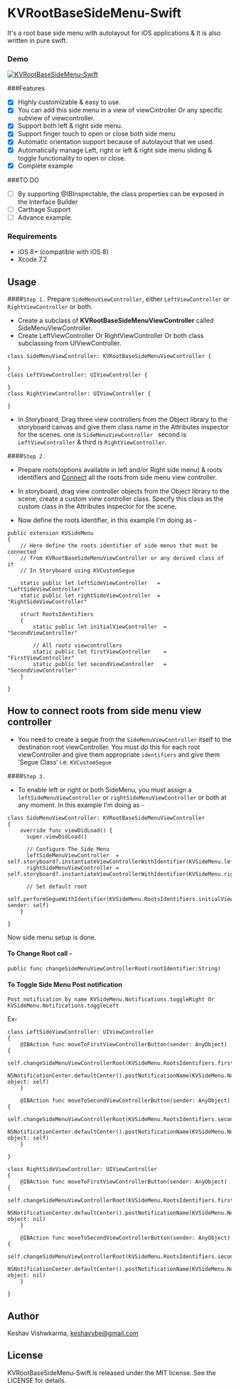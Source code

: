 # KVRootBaseSideMenu-Swift

It's a root base side menu with autolayout for iOS applications & It is also written in pure swift.
### Demo
[![KVRootBaseSideMenu-Swift](http://img.youtube.com/vi/104QJ6Nn77A/0.jpg)](http://www.youtube.com/watch?v=104QJ6Nn77A)

###Features
- [x] Highly customizable & easy to use.
- [x] You can add this side menu in a view of viewCintroller Or any specific subview of viewcontroller.
- [x] Support both left & right side menu.
- [x] Support finger touch to open or close both side menu
- [x] Automatic orientation support because of autolayout that we used.
- [x] Automatically manage Left, right or left & right side menu sliding & toggle functionality to open or close.
- [x] Complete example

###TO DO
- [ ] By supporting @IBInspectable, the class properties can be exposed in the Interface Builder
- [ ] Carthage Support
- [ ] Advance example.

### Requirements
* iOS 8+ (compatible with iOS 8)
* Xcode 7.2

<a name="usage"> Usage </a>
--------------
####`Step 1.`
Prepare `SideMenuViewController`,  either `LeftViewController` or `RightViewController` or both.
- Create a subclass of **KVRootBaseSideMenuViewController** called SideMenuViewController.
- Create LeftViewController Or RightViewController Or both class subclassing from UIViewController.
```
class SideMenuViewController: KVRootBaseSideMenuViewController {

}
class LeftViewController: UIViewController {

}
class RightViewController: UIViewController {

}
```
- In Storyboard, Drag three view controllers from the Object library to the storyboard canvas and give them class  name in the Attributes inspector for the scenes. one is  `SideMenuViewController ` second is `LeftViewController` & third is `RightViewController`.

####`Step 2.`
- Prepare roots(options available in left and/or Right side menu) & roots identifiers and [Connect](#Connect_Roots) all the roots from side menu view controller.

- In storyboard, drag view controller objects from the Object library to the scene, create a custom view controller class. Specify this class as the custom class in the Attributes inspector for the scene.

- Now define the roots Identifier, in this example I'm doing as -
```
public extension KVSideMenu
{
    // Here define the roots identifier of side menus that must be connected
    // from KVRootBaseSideMenuViewController or any derived class of it
    // In Storyboard using KVCustomSegue
    
    static public let leftSideViewController   =  "LeftSideViewController"
    static public let rightSideViewController  =  "RightSideViewController"
    
    struct RootsIdentifiers
    {
        static public let initialViewController  =  "SecondViewController"

        // All roots viewcontrollers
        static public let firstViewController    =  "FirstViewController"
        static public let secondViewController   =  "SecondViewController"
    }
    
}
```

<a name="Connect_Roots"> How to connect roots from side menu view controller </a>
-----
- You need to create a segue from the `SideMenuViewController` itself to the destination root viewController. You must do this for each root viewController and give them appropriate `identifiers` and give them ’Segue Class’ i.e. `KVCustomSegue`

####`Step 3.`

- To enable left or right or both SideMenu, you must assign a `leftSideMenuViewController` or `rightSideMenuViewController` or both at any moment. In this example I'm doing as -
```
class SideMenuViewController: KVRootBaseSideMenuViewController
{
    override func viewDidLoad() {
      super.viewDidLoad()
        
      // Configure The Side Menu
      leftSideMenuViewController  =  self.storyboard?.instantiateViewControllerWithIdentifier(KVSideMenu.leftSideViewController)
      rightSideMenuViewController =  self.storyboard?.instantiateViewControllerWithIdentifier(KVSideMenu.rightSideViewController)

      // Set default root
      self.performSegueWithIdentifier(KVSideMenu.RootsIdentifiers.initialViewController, sender: self)
    }

}
```
Now side menu setup is done.

#### To Change Root call -
`public func changeSideMenuViewControllerRoot(rootIdentifier:String) `

#### To Toggle Side Menu Post notification
`Post notification by name KVSideMenu.Notifications.toggleRight Or KVSideMenu.Notifications.toggleLeft `

Ex- 

```
class LeftSideViewController: UIViewController
{
    @IBAction func moveToFirstViewControllerButton(sender: AnyObject) {
        self.changeSideMenuViewControllerRoot(KVSideMenu.RootsIdentifiers.firstViewController)
        NSNotificationCenter.defaultCenter().postNotificationName(KVSideMenu.Notifications.toggleLeft, object: self)
    }
    
    @IBAction func moveToSecondViewControllerButton(sender: AnyObject) {
        self.changeSideMenuViewControllerRoot(KVSideMenu.RootsIdentifiers.secondViewController)
        NSNotificationCenter.defaultCenter().postNotificationName(KVSideMenu.Notifications.toggleLeft, object: self)
    }

}

class RightSideViewController: UIViewController 
{
    @IBAction func moveToFirstViewControllerButton(sender: AnyObject) {
        self.changeSideMenuViewControllerRoot(KVSideMenu.RootsIdentifiers.firstViewController)
        NSNotificationCenter.defaultCenter().postNotificationName(KVSideMenu.Notifications.toggleRight, object: nil)
    }
    
    @IBAction func moveToSecondViewControllerButton(sender: AnyObject) {
        self.changeSideMenuViewControllerRoot(KVSideMenu.RootsIdentifiers.secondViewController)
        NSNotificationCenter.defaultCenter().postNotificationName(KVSideMenu.Notifications.toggleRight, object: nil)
    }

}

```
## Author
Keshav Vishwkarma, keshavvbe@gmail.com

## License

KVRootBaseSideMenu-Swift is released under the MIT license. See the LICENSE for details.
